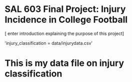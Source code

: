 # SAL 603 Final Project: Injury Incidence in College Football
[ enter introduction explaining the purpose of this project] 


'injury_classification = data/injurydata.csv' 
# This is my data file on injury classification

